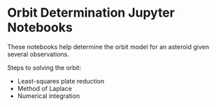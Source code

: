 # Orbit Determination Jupyter Notebooks
These notebooks help determine the orbit model for an asteroid given several observations.

Steps to solving the orbit:
* Least-squares plate reduction
* Method of Laplace
* Numerical integration